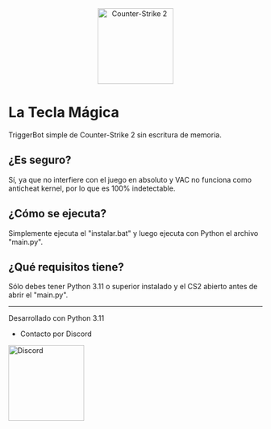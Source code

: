 <div align="center">
<img src="https://preview.redd.it/counter-strike-2s-steam-banner-is-finally-finished-v0-tbxhzs3kkzqb1.png?auto=webp&s=8d5c33b3ce1397955cf5e2fc9ecc61aa0e4e8a1a" height="150" alt="Counter-Strike 2" />
</div>

# La Tecla Mágica

TriggerBot simple de Counter-Strike 2 sin escritura de memoria.

## ¿Es seguro?
Sí, ya que no interfiere con el juego en absoluto y VAC no funciona como anticheat kernel, por lo que es 100% indetectable.

## ¿Cómo se ejecuta?
Simplemente ejecuta el "instalar.bat" y luego ejecuta con Python el archivo "main.py".

## ¿Qué requisitos tiene?
Sólo debes tener Python 3.11 o superior instalado y el CS2 abierto antes de abrir el "main.py".

-----------------------------------------------------------------------------------------

Desarrollado con Python 3.11
- Contacto por Discord
  
<a href="https://discord.gg/EETZeRU9Mm"><img src="https://piunikaweb.com/wp-content/uploads/2023/02/discord-featured-1.jpg" height="150" alt="Discord" /></a>
